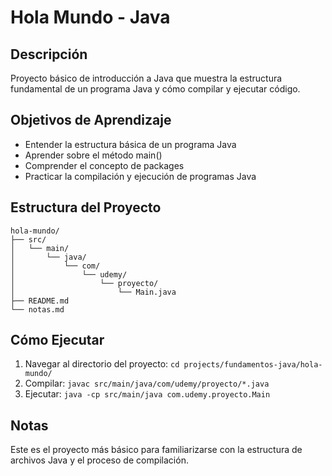 # Hola Mundo - Java

## Descripción
Proyecto básico de introducción a Java que muestra la estructura fundamental de un programa Java y cómo compilar y ejecutar código.

## Objetivos de Aprendizaje
- Entender la estructura básica de un programa Java
- Aprender sobre el método main()
- Comprender el concepto de packages
- Practicar la compilación y ejecución de programas Java

## Estructura del Proyecto
```
hola-mundo/
├── src/
│   └── main/
│       └── java/
│           └── com/
│               └── udemy/
│                   └── proyecto/
│                       └── Main.java
├── README.md
└── notas.md
```

## Cómo Ejecutar
1. Navegar al directorio del proyecto: `cd projects/fundamentos-java/hola-mundo/`
2. Compilar: `javac src/main/java/com/udemy/proyecto/*.java`
3. Ejecutar: `java -cp src/main/java com.udemy.proyecto.Main`

## Notas
Este es el proyecto más básico para familiarizarse con la estructura de archivos Java y el proceso de compilación.
